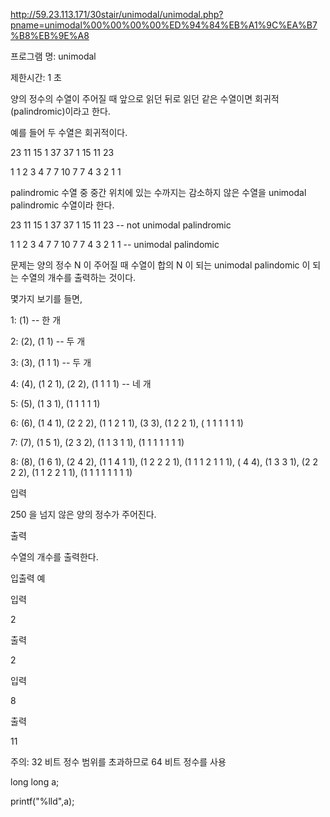 http://59.23.113.171/30stair/unimodal/unimodal.php?pname=unimodal%00%00%00%00%ED%94%84%EB%A1%9C%EA%B7%B8%EB%9E%A8


프로그램 명: unimodal

제한시간: 1 초

양의 정수의 수열이 주어질 때 앞으로 읽던 뒤로 읽던 같은 수열이면 회귀적(palindromic)이라고 한다.

예를 들어 두 수열은 회귀적이다.

23 11 15 1 37 37 1 15 11 23 

1 1 2 3 4 7 7 10 7 7 4 3 2 1 1 

palindromic 수열 중 중간 위치에 있는 수까지는 감소하지 않은 수열을 unimodal palindromic 수열이라 한다.

23 11 15 1 37 37 1 15 11 23  -- not unimodal palindromic 

1 1 2 3 4 7 7 10 7 7 4 3 2 1 1 -- unimodal palindomic 

문제는 양의 정수 N 이 주어질 때 수열이 합의 N 이 되는 unimodal palindomic 이 되는 수열의 개수를 출력하는 것이다.

몇가지 보기를 들면,


1: (1)  -- 한 개 

2: (2), (1 1)  -- 두 개

3: (3), (1 1 1)  -- 두 개 

4: (4), (1 2 1), (2 2), (1 1 1 1) -- 네 개

5: (5), (1 3 1), (1 1 1 1 1) 

6: (6), (1 4 1), (2 2 2), (1 1 2 1 1), (3 3), (1 2 2 1), ( 1 1 1 1 1 1) 

7: (7), (1 5 1), (2 3 2), (1 1 3 1 1), (1 1 1 1 1 1 1) 

8: (8), (1 6 1), (2 4 2), (1 1 4 1 1), (1 2 2 2 1), (1 1 1 2 1 1 1), ( 4 4), (1 3 3 1), (2 2 2 2), (1 1 2 2 1 1), (1 1 1 1 1 1 1 1) 

입력

250 을 넘지 않은 양의 정수가 주어진다.

출력

수열의 개수를 출력한다.

입출력 예

입력

2

출력

2

입력

8

출력

11

주의: 32 비트 정수 범위를 초과하므로 64 비트 정수를 사용

long long a;


printf("%lld",a);
